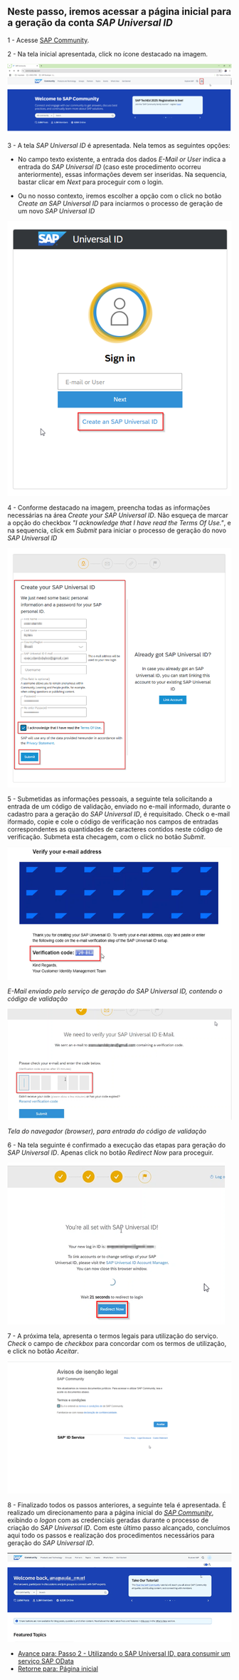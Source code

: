 ## Neste passo, iremos acessar a página inicial para a geração da conta *SAP Universal ID*

1 - Acesse [SAP Community](https://community.sap.com/).

2 - Na tela inicial apresentada, click no ícone destacado na imagem. 

![MDK](img/img-01.png)

3 - A tela *SAP Universal ID* é apresentada. Nela temos as seguintes opções:
- No campo texto existente, a entrada dos dados *E-Mail or User* indica a entrada do *SAP Universal ID* (caso este procedimento ocorreu anteriormente), essas informações devem ser inseridas. Na sequencia, bastar clicar em *Next* para proceguir com o login.

- Ou no nosso contexto, iremos escolher a opção com o click no botão *Create an SAP Universal ID* para inciarmos o processo de geração de um novo *SAP Universal ID*
  
![MDK](img/img-02.png)

4 - Conforme destacado na imagem, preencha todas as informações necessárias na área *Create your SAP Universal ID*. Não esqueça de marcar a opção do checkbox *"I acknowledge that I have read the Terms Of Use."*, e na sequencia, click em *Submit* para iniciar o processo de geração do novo *SAP Universal ID*

![MDK](img/img-03.png)

5 - Submetidas as informações pessoais, a seguinte tela solicitando a entrada de um código de validação, enviado no e-mail informado, durante o cadastro para a geração do *SAP Universal ID*, é requisitado. Check o e-mail iformado, copie e cole o código de verificação nos campos de entradas correspondentes as quantidades de caracteres contidos neste código de verificação. Submeta esta checagem, com o click no botão *Submit*.

![MDK](img/img-06.png)

*E-Mail enviado pelo serviço de geração do SAP Universal ID, contendo o código de validação*

![MDK](img/img-04.png)

*Tela do navegador (browser), para entrada do código de validação*

6 - Na tela seguinte é confirmado a execução das etapas para geração do *SAP Universal ID*. Apenas click no botão *Redirect Now* para proceguir.

![MDK](img/img-05.png)

7 - A próxima tela, apresenta o termos legais para utilização do serviço. *Check* o campo de *checkbox* para concordar com os termos de utilização, e click no botão *Aceitar*.

![MDK](img/img-07.png)

8 - Finalizado todos os passos anteriores, a seguinte tela é apresentada. É realizado um direcionamento para a página inicial do *[SAP Community](https://community.sap.com/)*, exibindo o *logon* com as credenciais geradas durante o processo de criação do *SAP Universal ID*. Com este último passo alcançado, concluímos aqui todo os passos e realização dos procedimentos necessários para geração do *SAP Universal ID*.

![MDK](img/img-10.png)

- [Avance para: Passo 2 - Utilizando o SAP Universal ID, para consumir um serviço SAP OData](step-02/README.md)
- [Retorne para: Página inicial](../README.md)